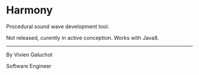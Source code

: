 # Harmony
Procedural sound wave development tool.

Not released, curently in active conception. Works with Java8.
_______
By Vivien Galuchot

Software Engineer
